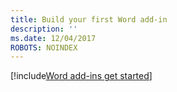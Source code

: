 ```yaml
---
title: Build your first Word add-in
description: ''
ms.date: 12/04/2017
ROBOTS: NOINDEX
---
```


[!include[Word add-ins get started](../includes/file-get-started-word.md)]
